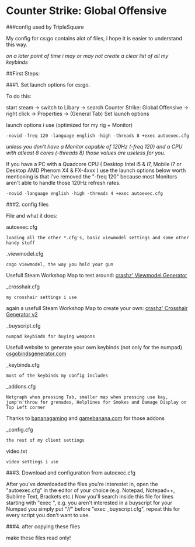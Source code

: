 # Counter Strike: Global Offensive
###config used by TripleSquare


My config for cs:go contains alot of files, i hope it is easier to understand this way.

_on a later point of time i may or may not create a clear list of all my keybinds_



##First Steps:


###1. Set launch options for cs:go.

To do this: 

start steam -> switch to Libary -> search Counter Strike: Global Offensive -> right click -> Properties -> (General Tab) Set launch options

launch options i use (optimized for my rig + Monitor)

```
-novid -freq 120 -language english -high -threads 8 +exec autoexec.cfg
```
*unless you don't have a Monitor capable of 120Hz (-freq 120) and a CPU with atleast 8 cores (-threads 8) those values are useless for you.*

If you have a PC with a Quadcore CPU ( Desktop Intel i5 & i7, Mobile i7 or Desktop AMD Phenom X4 & FX-4xxx ) use the launch options below
worth mentioning is that i've removed the "-freq 120" because most Monitors aren't able to handle those 120Hz refresh rates. 

```
-novid -language english -high -threads 4 +exec autoexec.cfg
```


###2. config files

File and what it does: 



autoexec.cfg 

`loading all the other *.cfg's, basic viewmodel settings and some other handy stuff`



_viewmodel.cfg

`csgo viewmodel, the way you hold your gun`

Usefull Steam Workshop Map to test around: [crashz' Viewmodel Generator](https://steamcommunity.com/sharedfiles/filedetails/?id=365126929)



_crosshair.cfg

`my crosshair settings i use`

again a usefull Steam Workshop Map to create your own: [crashz' Crosshair Generator v2](https://steamcommunity.com/sharedfiles/filedetails/?id=308490450)



_buyscript.cfg

`numpad keybinds for buying weapons`

Usefull website to generate your own keybinds (not only for the numpad) [csgobindsgenerator.com](http://csgobindsgenerator.com/)



_keybinds.cfg

`most of the keybinds my config includes`



_addons.cfg

`Netgraph when pressing Tab, smaller map when pressing use key, jump'n'throw for grenades, Helplines for Smokes and Damage Display on Top Left corner`

Thanks to [bananagaming](https://www.youtube.com/user/OfficialBananaGamers) and [gamebanana.com](http://csgo.gamebanana.com/) for those addons



_config.cfg

`the rest of my client settings`



video.txt

`video settings i use`



###3. Download and configuration from autoexec.cfg



After you've downloaded the files you're interestet in, open the "autoexec.cfg" in the editor of your choice (e.g. Notepad, Notepad++, Sublime Text, Brackets etc.) 
Now you'll search inside this file for lines starting with "exec ", e.g. you aren't interested in a buyscript for your Numpad you simply put "//" before "exec _buyscript.cfg",
repeat this for every script you don't want to use.



###4. after copying these files

make these files read only! 


